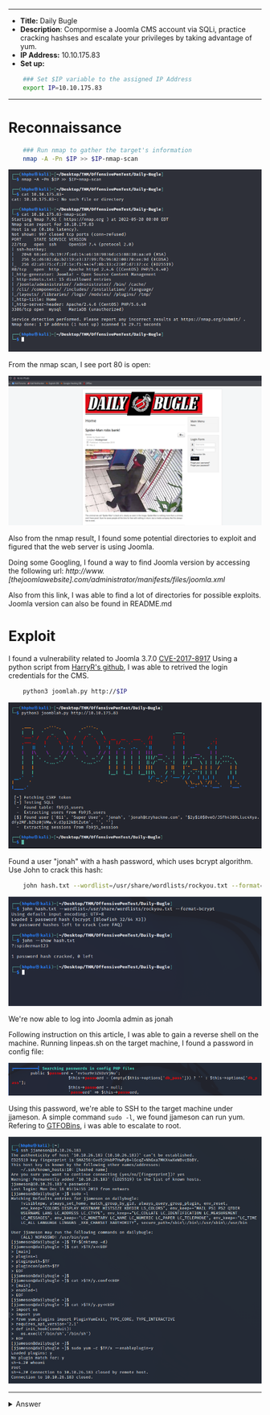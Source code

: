 ------
- **Title:** Daily Bugle
- **Description**: Compormise a Joomla CMS account via SQLi, practice cracking hashses and escalate your privileges by taking advantage of yum.
- **IP Address:** 10.10.175.83
- **Set up:**
```bash
	### Set $IP variable to the assigned IP Address
	export IP=10.10.175.83
```
------



# Reconnaissance
```bash
	### Run nmap to gather the target's information
	nmap -A -Pn $IP >> $IP-nmap-scan
```

![nmap-scan](./Images/nmap-scan.png)

From the nmap scan, I see port 80 is open:

![web-server](./Images/web-server.png)

Also from the nmap result, I found some potential directories to exploit and figured that the web server is using Joomla.

Doing some Googling, I found a way to find Joomla version by accessing the following url:
_http://www.[thejoomlawebsite].com/administrator/manifests/files/joomla.xml_

Also from this link, I was able to find a lot of directories for possible exploits. Joomla version can also be found in README.md


# Exploit
I found a vulnerability related to Joomla 3.7.0 [CVE-2017-8917]("https://www.exploit-db.com/exploits/42033")
Using a python script from [HarryR's github]("https://github.com/XiphosResearch/exploits/tree/master/Joomblah"), I was able to retrived the login credentials for the CMS.

```bash
	python3 joomlah.py http://$IP
```

![](./Images/joomlah-script.png)

Found a user "jonah" with a hash password, which uses bcrypt algorithm. Use John to crack this hash:

```bash
	john hash.txt --wordlist=/usr/share/wordlists/rockyou.txt --format=bcrypt
```

![crackl-hash-password](./Images/crack-hash-password.png)

We're now able to log into Joomla admin as jonah

Following instruction on this article, I was able to gain a reverse shell on the machine. Running linpeas.sh on the target machine, I found a password in config file:

![user-password](./Images/user-password.png)

Using this password, we're able to SSH to the target machine under jjameson.
A simple command ```sudo -l```, we found jjameson can run yum. Refering to [GTFOBins]("https://gtfobins.github.io/gtfobins/yum/"), i was able to escalate to root.

![priv-esc](./Images/priv-esc.png)

--------
<details><summary>Answer</summary>
<br>
1. What is the Joomla version? => 3.7.0 <br>
2. What is the Joomla version? => spiderman123 <br>
3. What is the Joomla version? => 27a260fe3cba712cfdedb1c86d80442e <br>
4. What is the Joomla version? => eec3d53292b1821868266858d7fa6f79 <br>
</details>

